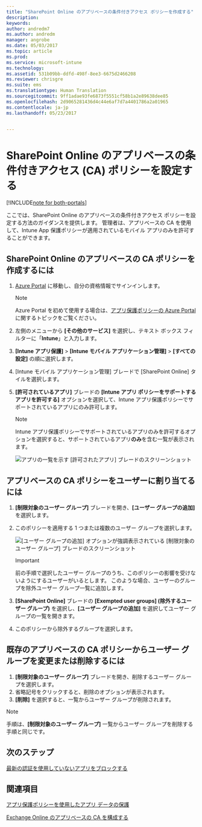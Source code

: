 ```yaml
---
title: "SharePoint Online のアプリベースの条件付きアクセス ポリシーを作成する"
description: 
keywords: 
author: andredm7
ms.author: andredm
manager: angrobe
ms.date: 05/03/2017
ms.topic: article
ms.prod: 
ms.service: microsoft-intune
ms.technology: 
ms.assetid: 531b09bb-ddfd-498f-8ee3-6675d2466208
ms.reviewer: chrisgre
ms.suite: ems
ms.translationtype: Human Translation
ms.sourcegitcommit: 9ff1adae93fe6873f5551cf58b1a2e89638dee85
ms.openlocfilehash: 2d9065281436d4c44e6af7d7a4401786a2a01965
ms.contentlocale: ja-jp
ms.lasthandoff: 05/23/2017


---
```


# <a name="set-up-app-based-conditional-access-ca-policies-for-sharepoint-online"></a>SharePoint Online のアプリベースの条件付きアクセス (CA) ポリシーを設定する

[!INCLUDE[note for both-portals](../includes/note-for-both-portals.md)]

ここでは、SharePoint Online のアプリベースの条件付きアクセス ポリシーを設定する方法のガイダンスを提供します。 管理者は、アプリベースの CA を使用して、Intune App 保護ポリシーが適用されているモバイル アプリのみを許可することができます。

## <a name="to-create-the-app-based-ca-policy-for-sharepoint-online"></a>SharePoint Online のアプリベースの CA ポリシーを作成するには

1. [Azure Portal](https://portal.azure.com) に移動し、自分の資格情報でサインインします。

    > [!NOTE]
    > Azure Portal を初めて使用する場合は、[アプリ保護ポリシーの Azure Portal](azure-portal-for-microsoft-intune-mam-policies.md) に関するトピックをご覧ください。

2. 左側のメニューから **[その他のサービス]** を選択し、テキスト ボックス フィルターに「**Intune**」と入力します。

3. **[Intune アプリ保護]** > **[Intune モバイル アプリケーション管理]** > **[すべての設定]** の順に選択します。

4. [Intune モバイル アプリケーション管理] ブレードで [SharePoint Online] タイルを選択します。

5. **[許可されているアプリ]** ブレードの **[Intune アプリ ポリシーをサポートするアプリを許可する]** オプションを選択して、Intune アプリ保護ポリシーでサポートされているアプリにのみ許可します。

    > [!NOTE] 
    > Intune アプリ保護ポリシーでサポートされているアプリのみを許可するオプションを選択すると、サポートされているアプリ**のみ**を含む一覧が表示されます。

    ![アプリの一覧を示す [許可されたアプリ] ブレードのスクリーンショット](../media/mam-ca-spo-allowed-apps.png)

## <a name="to-assign-app-based-ca-policies-to-your-users"></a>アプリベースの CA ポリシーをユーザーに割り当てるには

1. **[制限対象のユーザー グループ]** ブレードを開き、**[ユーザー グループの追加]** を選択します。

2. このポリシーを適用する 1 つまたは複数のユーザー グループを選択します。

    ![[ユーザー グループの追加] オプションが強調表示されている [制限対象のユーザー グループ] ブレードのスクリーンショット](../media/mam-ca-spo-restricted-groups.png)

    > [!IMPORTANT] 
    > 前の手順で選択したユーザー グループのうち、このポリシーの影響を受けないようにするユーザーがいるとします。 このような場合、ユーザーのグループを除外ユーザー グループ一覧に追加します。 

3. **[SharePoint Online]** ブレードの **[Exempted user groups] (除外するユーザー グループ)** を選択し、**[ユーザー グループの追加]** を選択してユーザー グループの一覧を開きます。

4. このポリシーから除外するグループを選択します。  

## <a name="to-modify-or-delete-user-groups-from-an-existing-app-based-ca-policy"></a>既存のアプリベースの CA ポリシーからユーザー グループを変更または削除するには

1. **[制限対象のユーザー グループ]** ブレードを開き、削除するユーザー グループを選択します。
2. 省略記号をクリックすると、削除のオプションが表示されます。
3. **[削除]** を選択すると、一覧からユーザー グループが削除されます。

> [!NOTE] 
> 手順は、**[制限対象のユーザー グループ]** 一覧からユーザー グループを削除する手順と同じです。

## <a name="next-steps"></a>次のステップ

[最新の認証を使用していないアプリをブロックする](block-apps-with-no-modern-authentication.md)

## <a name="see-also"></a>関連項目

[アプリ保護ポリシーを使用したアプリ データの保護](protect-app-data-using-mobile-app-management-policies-with-microsoft-intune.md)

[Exchange Online のアプリベースの CA を構成する](mam-ca-for-exchange-online.md)

